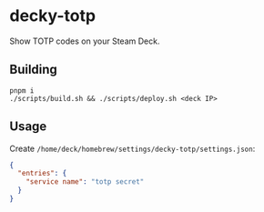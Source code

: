 # decky-totp

Show TOTP codes on your Steam Deck.

## Building

```shell
pnpm i
./scripts/build.sh && ./scripts/deploy.sh <deck IP>
```

## Usage

Create `/home/deck/homebrew/settings/decky-totp/settings.json`:

```json
{
  "entries": {
    "service name": "totp secret"
  }
}
```
